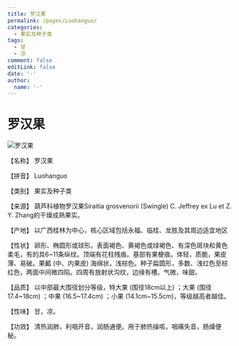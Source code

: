 ```yaml
---
title: 罗汉果
permalink: /pages/Luohanguo/
categories: 
  - 果实及种子类
tags: 
  - 甘
  - 凉
comment: false
editLink: false
date: '·'
author: 
  name: '·'
---
```

# 罗汉果

![罗汉果](https://sys01.lib.hkbu.edu.hk/cmed/mmid/images/B00231.jpg)

<!-- more -->
【名称】	罗汉果	

【拼音】	Luohanguo

【类别】	果实及种子类

【来源】	葫芦科植物罗汉果Siraitia grosvenorii (Swingle) C. Jeffrey ex Lu et Z. Y. Zhang的干燥成熟果实。

【产地】	以广西桂林为中心，核心区域包括永福、临桂、龙胜及其周边适宜地区

【性状】	卵形、椭圆形或球形。表面褐色、黄褐色或绿褐色、有深色斑块和黄色柔毛，有的具6~11条纵纹。顶端有花柱残痕。基部有果梗痕。体轻，质脆，果皮薄、易破。果瓤 (中、内果皮) 海绵状，浅棕色。种子扁圆形，多数、浅红色至棕红色，两面中间微四陷。四周有放射状沟纹，边缘有槽。气微，味甜。

【品质】	以中部最大围径划分等级，特大果 (围径18cm以上) ；大果 (围径17.4~18cm) ；中果 (16.5~17.4cm) ；小果 (14.1cm~15.5cm)，等级越高者越佳。

【性味】	甘，凉。

【功效】	清热润肺，利咽开音，润肠通便。用于肺热操咳，咽痛失音，肠燥便秘。
